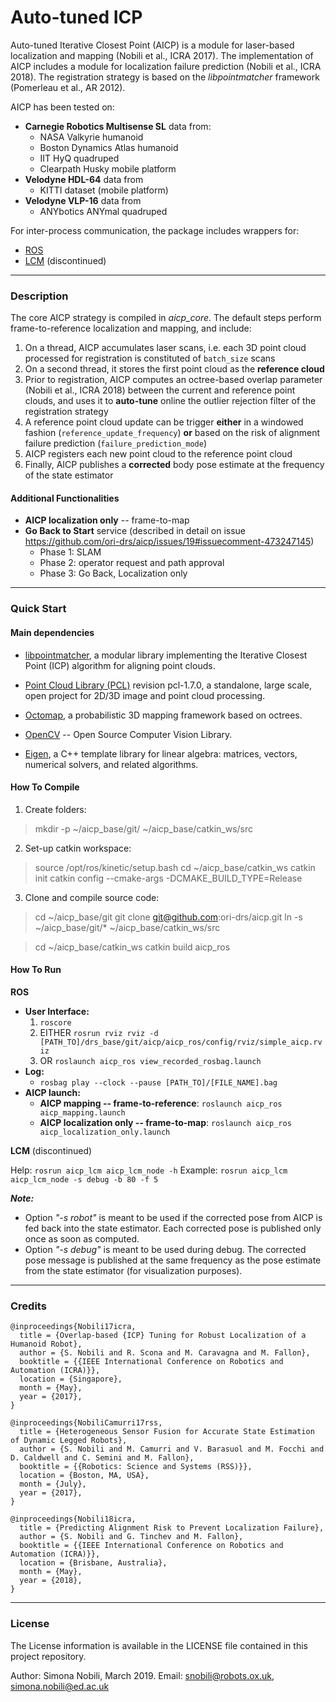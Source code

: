 # Auto-tuned ICP

Auto-tuned Iterative Closest Point \(AICP\) is a module for laser-based localization and mapping \(Nobili et al., ICRA 2017\). The implementation of AICP includes a module for localization failure prediction \(Nobili et al., ICRA 2018\).
The registration strategy is based on the *libpointmatcher* framework \(Pomerleau et al., AR 2012\).

AICP has been tested on:

- **Carnegie Robotics Multisense SL** data from:
    - NASA Valkyrie humanoid
    - Boston Dynamics Atlas humanoid
    - IIT HyQ quadruped
    - Clearpath Husky mobile platform
- **Velodyne HDL-64** data from
    - KITTI dataset (mobile platform)
- **Velodyne VLP-16** data from
    - ANYbotics ANYmal quadruped

For inter-process communication, the package includes wrappers for:

 - [ROS](http://wiki.ros.org/ROS/Introduction)
 - [LCM](https://lcm-proj.github.io/) (discontinued)


***

### Description

The core AICP strategy is compiled in *aicp_core*.
The default steps perform frame-to-reference localization and mapping, and include:

1. On a thread, AICP accumulates laser scans, i.e. each 3D point cloud processed for registration is constituted of `batch_size` scans
2. On a second thread, it stores the first point  cloud as the **reference cloud**
3. Prior to registration, AICP computes an octree-based overlap parameter \(Nobili et al., ICRA 2018\) between the current and reference point clouds, and uses it to **auto-tune** online the outlier rejection filter of the registration strategy
4. A reference point cloud update can be trigger **either** in a windowed fashion (`reference_update_frequency`) **or** based on the risk of alignment failure prediction (`failure_prediction_mode`)
5. AICP registers  each new point cloud to the reference point cloud
6. Finally, AICP publishes a **corrected** body pose estimate at the frequency of the state estimator

#### Additional Functionalities

- **AICP localization only** -- frame-to-map
- **Go Back to Start** service (described in detail on issue https://github.com/ori-drs/aicp/issues/19#issuecomment-473247145)
    - Phase 1: SLAM
    - Phase 2: operator request and path approval
    - Phase 3: Go Back, Localization only

***

### Quick Start

#### Main dependencies

* [libpointmatcher](https://github.com/ethz-asl/libpointmatcher.git), a modular library implementing the Iterative Closest Point \(ICP\) algorithm for aligning point clouds.

* [Point Cloud Library \(PCL\)](https://github.com/pointcloudlibrary/pcl) revision pcl-1.7.0, a standalone, large scale, open project for 2D/3D image and point cloud processing.

* [Octomap](https://github.com/OctoMap/octomap.git), a probabilistic 3D mapping framework based on octrees.

* [OpenCV](https://opencv.org/) -- Open Source Computer Vision Library.

* [Eigen](https://eigen.tuxfamily.org/dox-devel/index.html), a C++ template library for linear algebra: matrices, vectors, numerical solvers, and related algorithms.

#### How To Compile

1. Create folders:

> mkdir -p  &#126;/aicp_base/git/ &#126;/aicp_base/catkin_ws/src

2. Set-up catkin workspace:

> source /opt/ros/kinetic/setup.bash
> cd &#126;/aicp_base/catkin_ws
> catkin init
> catkin config --cmake-args -DCMAKE_BUILD_TYPE=Release

3. Clone and compile source code:

> cd &#126;/aicp_base/git
> git clone git@github.com:ori-drs/aicp.git
> ln -s &#126;/aicp_base/git/* &#126;/aicp_base/catkin_ws/src

> cd &#126;/aicp_base/catkin_ws
> catkin build aicp_ros

#### How To Run

**ROS**

- **User Interface:**
    1. `roscore`
    2. EITHER `rosrun rviz rviz -d [PATH_TO]/drs_base/git/aicp/aicp_ros/config/rviz/simple_aicp.rviz`
    3. OR `roslaunch aicp_ros view_recorded_rosbag.launch`
- **Log:**
    - `rosbag play --clock --pause [PATH_TO]/[FILE_NAME].bag`
- **AICP launch:**
    - **AICP mapping -- frame-to-reference**: `roslaunch aicp_ros aicp_mapping.launch`
    - **AICP localization only -- frame-to-map**: `roslaunch aicp_ros aicp_localization_only.launch`

**LCM** (discontinued)

Help: `rosrun aicp_lcm aicp_lcm_node -h`
Example: `rosrun aicp_lcm aicp_lcm_node -s debug -b 80 -f 5`

***Note:***

* Option _"-s robot"_ is meant to be used if the corrected pose from AICP is fed back into the state estimator. Each corrected pose is published only once as soon as computed.
* Option _"-s debug"_ is meant to be used during debug. The corrected pose message is published at the same frequency as the pose estimate from the state estimator \(for visualization purposes\).

***

### Credits

```
@inproceedings{Nobili17icra,
  title = {Overlap-based {ICP} Tuning for Robust Localization of a Humanoid Robot},
  author = {S. Nobili and R. Scona and M. Caravagna and M. Fallon},
  booktitle = {{IEEE International Conference on Robotics and Automation (ICRA)}},
  location = {Singapore},
  month = {May},
  year = {2017},
}
```

```
@inproceedings{NobiliCamurri17rss,
  title = {Heterogeneous Sensor Fusion for Accurate State Estimation of Dynamic Legged Robots},
  author = {S. Nobili and M. Camurri and V. Barasuol and M. Focchi and D. Caldwell and C. Semini and M. Fallon},
  booktitle = {{Robotics: Science and Systems (RSS)}},
  location = {Boston, MA, USA},
  month = {July},
  year = {2017},
}
```

```
@inproceedings{Nobili18icra,
  title = {Predicting Alignment Risk to Prevent Localization Failure},
  author = {S. Nobili and G. Tinchev and M. Fallon},
  booktitle = {{IEEE International Conference on Robotics and Automation (ICRA)}},
  location = {Brisbane, Australia},
  month = {May},
  year = {2018},
}
```
***

### License

The License information is available in the LICENSE file contained in this project repository.

Author: Simona Nobili, March 2019.
Email: snobili@robots.ox.uk, simona.nobili@ed.ac.uk

